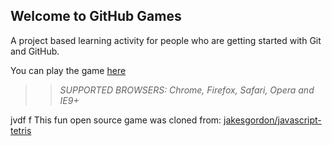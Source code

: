 ## Welcome to GitHub Games

A project based learning activity for people who are getting started with Git and GitHub.

You can play the game [here](https://githubschool.github.io/github-games/)

>> _*SUPPORTED BROWSERS*: Chrome, Firefox, Safari, Opera and IE9+_

jvdf
f
This fun open source game was cloned from: [jakesgordon/javascript-tetris](https://github.com/jakesgordon/javascript-tetris)
